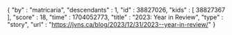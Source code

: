 {
  "by" : "matricaria",
  "descendants" : 1,
  "id" : 38827026,
  "kids" : [ 38827367 ],
  "score" : 18,
  "time" : 1704052773,
  "title" : "2023: Year in Review",
  "type" : "story",
  "url" : "https://jvns.ca/blog/2023/12/31/2023--year-in-review/"
}
